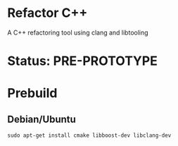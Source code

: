 # Refactor C++
A C++ refactoring tool using clang and libtooling

# Status: PRE-PROTOTYPE

# Prebuild

## Debian/Ubuntu


	sudo apt-get install cmake libboost-dev libclang-dev
